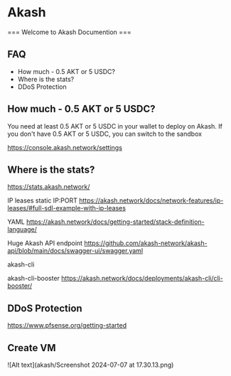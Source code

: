 # Akash 

=== Welcome to Akash Documention ===  

## FAQ

- How much - 0.5 AKT or 5 USDC?
- Where is the stats?
- DDoS Protection

## How much - 0.5 AKT or 5 USDC?

You need at least 0.5 AKT or 5 USDC in your wallet to deploy on Akash. If you don't have 0.5 AKT or 5 USDC, you can switch to the sandbox

https://console.akash.network/settings


## Where is the stats?

https://stats.akash.network/

IP leases static IP:PORT https://akash.network/docs/network-features/ip-leases/#full-sdl-example-with-ip-leases

YAML https://akash.network/docs/getting-started/stack-definition-language/

Huge Akash API endpoint https://github.com/akash-network/akash-api/blob/main/docs/swagger-ui/swagger.yaml

akash-cli

akash-cli-booster https://akash.network/docs/deployments/akash-cli/cli-booster/

## DDoS Protection

https://www.pfsense.org/getting-started

## Create VM

![Alt text](akash/Screenshot 2024-07-07 at 17.30.13.png)
